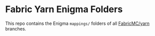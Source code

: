 # Fabric Yarn Enigma Folders

This repo contains the Enigma `mappings/` folders of all [FabricMC/yarn](https://github.com/FabricMC/yarn/) branches.
